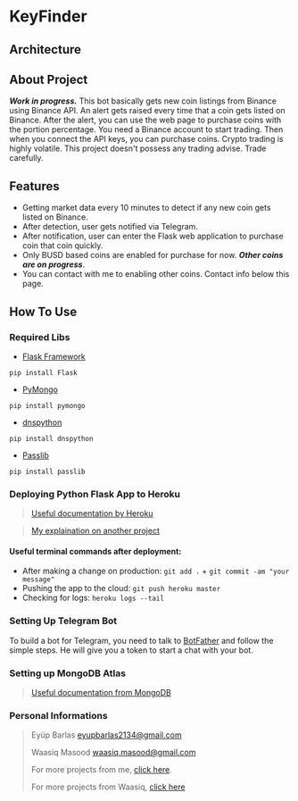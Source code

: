 # KeyFinder

## Architecture

## About Project
  ***Work in progress.*** This bot basically gets new coin listings from Binance using Binance API. An alert gets raised every time that a coin gets listed on Binance. After the alert, you can use the web page to purchase coins with the portion percentage. You need a Binance account to start trading. Then when you connect the API keys, you can purchase coins. Crypto trading is highly volatile. This project doesn't possess any trading advise. Trade carefully.
## Features
* Getting market data every 10 minutes to detect if any new coin gets listed on Binance.
* After detection, user gets notified via Telegram.
* After notification, user can enter the Flask web application to purchase coin that coin quickly.
* Only BUSD based coins are enabled for purchase for now. ***Other coins are on progress***.
* You can contact with me to enabling other coins. Contact info below this page.

## How To Use
### Required Libs
* [Flask Framework](https://flask.palletsprojects.com/en/2.0.x/ "Python Flask")
```
pip install Flask
```
* [PyMongo](https://pymongo.readthedocs.io/en/stable/ "Python Pymongo")
```
pip install pymongo
```
* [dnspython](https://pypi.org/project/dnspython/2.1.0/ "dnspython")
```
pip install dnspython
```
* [Passlib](https://passlib.readthedocs.io/en/stable/ "passlib")
```
pip install passlib
```

### Deploying Python Flask App to Heroku
> [Useful documentation by Heroku](https://devcenter.heroku.com/articles/getting-started-with-python "python app deployment")

> [My explaination on another project](https://github.com/eyupbarlas/Crypto-Trading-Bot-with-Tradingview-Binance-Heroku-and-Telegram/issues/1)
#### Useful terminal commands after deployment:
* After making a change on production: `git add .` + `git commit -am "your message"`
* Pushing the app to the cloud: `git push heroku master`
* Checking for logs: `heroku logs --tail`

### Setting Up Telegram Bot
To build a bot for Telegram, you need to talk to [BotFather](https://telegram.me/botfather "BotFather") and follow the simple steps. He will give you a token to start a chat with your bot. 

### Setting up MongoDB Atlas
> [Useful documentation from MongoDB](https://www.mongodb.com/developer/how-to/use-atlas-on-heroku/ "Atlas on Heroku")

### Personal Informations
> 
> Eyüp Barlas  eyupbarlas2134@gmail.com
>
> Waasiq Masood  waasiq.masood@gmail.com
> 
> For more projects from me, [click here](https://github.com/eyupbarlas "my repos").
> 
> For more projects from Waasiq, [click here](https://github.com/waasiq "waasiqs repos")
